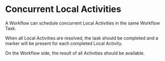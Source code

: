 # Concurrent Local Activities

A Workflow can schedule concurrent Local Activities in the same Workflow Task.

When all Local Activities are resolved, the task should be completed and a marker will be present for each completed Local Activity.

On the Workflow side, the result of all Activities should be available.
